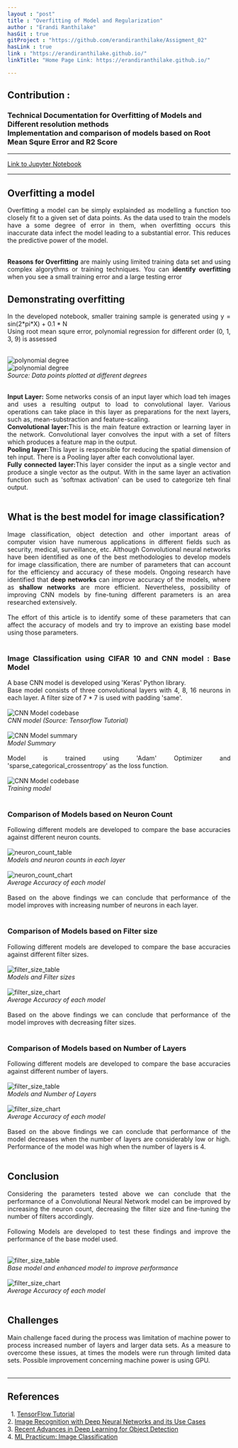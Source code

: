 ```yaml
---
layout : "post"
title : "Overfitting of Model and Regularization"
author : "Erandi Ranthilake"
hasGit : true
gitProject : "https://github.com/erandiranthilake/Assigment_02"
hasLink : true
link : "https://erandiranthilake.github.io/"
linkTitle: "Home Page Link: https://erandiranthilake.github.io/"

---
```

<h2>Contribution :</h2>
<h3>Technical Documentation for Overfitting of Models and Different resolution methods<br>
Implementation and comparison of models based on Root Mean Squre Error and R2 Score </h3>
<hr>

<a href="https://github.com/erandiranthilake/Assigment_02">Link to Jupyter Notebook</a><br>
<hr>

<div style="text-align: justify"> 
<h2>Overfitting a model</h2>
Overfitting a model can be simply explainded as modelling a function too closely fit to a given set of data points. As the data used to train the models have a some degree of error in them, when overfitting occurs this inaccurate data infect the model leading to a substantial error. This reduces the predictive power of the model.<br><br>

<b>Reasons for Overfitting</b> are mainly using limited training data set and using complex algorythms or training techniques. You can <b>identify overfitting</b> when you see a small training error and a large testing error<br>


<h2>Demonstrating overfitting</h2>
In the developed notebook, smaller training sample is generated using y = sin(2*pi*X) + 0.1 * N<br>
Using root mean squre error, polynomial regression for different order (0, 1, 3, 9) is assessed<br><br>

<img src="https://raw.githubusercontent.com/erandiranthilake/erandiranthilake.github.io/gh-pages/images/graph_degree1.JPG" alt="polynomial degree"><br>
<img src="https://raw.githubusercontent.com/erandiranthilake/erandiranthilake.github.io/gh-pages/images/graph_degree2.JPG" alt="polynomial degree"><br>
<i>Source: Data points plotted at different degrees</i>
<br><br>


<b>Input Layer:</b> Some networks consis of an input layer which load teh images and uses a resulting output to load to convolutional layer. Various operations can take place in this layer as preparations for the next layers, such as, mean-substraction and feature-scaling.
<br>
<b>Convolutional layer:</b>This is the main feature extraction or learning layer in the network. Convolutional layer convolves the input with a set of filters which produces a feature map in the output.
<br>
<b>Pooling layer:</b>This layer is responsible for reducing the spatial dimension of teh input. There is a Pooling layer after each convolutional layer.
<br>
<b>Fully connected layer:</b>This layer consider the input as a single vector and produce a single vector as the output. With in the same layer an activation function such as 'softmax activation' can be used to categorize teh final output.
<br><br>

<h2>What is the best model for image classification?</h2>
Image classification, object detection and other important areas of computer vision have numerous applications in different fields such as security, medical, surveillance, etc. Although Convolutional neural networks have been identified as one of the best methodologies to develop models for image classification, there are number of parameters that can account for the efficiency and accuracy of these models. Ongoing research have identified that <b>deep networks</b> can improve accuracy of the models, where as <b>shallow networks</b> are more efficient. Nevertheless, possibility of improving CNN models by fine-tuning different parameters is an area researched extensively.
<br><br>
The effort of this article is to identify some of these parameters that can affect the accuracy of models and try to improve an existing base model using those parameters.
<br><br>

<h3>Image Classification using CIFAR 10 and CNN model : <b>Base Model</b></h3>
A base CNN model is developed using 'Keras' Python library.<br>
Base model consists of three convolutional layers with 4, 8, 16 neurons in each layer. A filter size of 7 * 7 is used with padding 'same'.
<br><br>
<img src="https://raw.githubusercontent.com/erandiranthilake/erandiranthilake.github.io/gh-pages/images/model_code.JPG" alt="CNN Model codebase"><br>
<i>CNN model (Source: Tensorflow Tutorial)</i>
<br><br>
<img src="https://raw.githubusercontent.com/erandiranthilake/erandiranthilake.github.io/gh-pages/images/model_summary.JPG" alt="CNN Model summary"><br>
<i>Model Summary</i>
<br><br>
Model is trained using 'Adam' Optimizer and 'sparse_categorical_crossentropy' as the loss function.
<br><br>
<img src="https://raw.githubusercontent.com/erandiranthilake/erandiranthilake.github.io/gh-pages/images/model_train.JPG" alt="CNN Model codebase"><br>
<i>Training model</i>
<br><br>

<h3>Comparison of Models based on Neuron Count</h3>
Following different models are developed to compare the base accuracies against different neuron counts.
<br><br>
<img src="https://raw.githubusercontent.com/erandiranthilake/erandiranthilake.github.io/gh-pages/images/neuron_count_box.JPG" alt="neuron_count_table"><br>
<i>Models and neuron counts in each layer</i>
<br><br>
<img src="https://raw.githubusercontent.com/erandiranthilake/erandiranthilake.github.io/gh-pages/images/neuron_count_chart.JPG" alt="neuron_count_chart"><br>
<i>Average Accuracy of each model</i>
<br><br>
Based on the above findings we can conclude that performance of the model improves with increasing number of neurons in each layer.
<br><br>

<h3>Comparison of Models based on Filter size</h3>
Following different models are developed to compare the base accuracies against different filter sizes.
<br><br>
<img src="https://raw.githubusercontent.com/erandiranthilake/erandiranthilake.github.io/gh-pages/images/filter_size_table.JPG" alt="filter_size_table"><br>
<i>Models and Filter sizes</i>
<br><br>
<img src="https://raw.githubusercontent.com/erandiranthilake/erandiranthilake.github.io/gh-pages/images/filter_size_chart.JPG" alt="filter_size_chart"><br>
<i>Average Accuracy of each model</i>
<br><br>
Based on the above findings we can conclude that performance of the model improves with decreasing filter sizes.
<br><br>

<h3>Comparison of Models based on Number of Layers</h3>
Following different models are developed to compare the base accuracies against different number of layers.
<br><br>
<img src="https://raw.githubusercontent.com/erandiranthilake/erandiranthilake.github.io/gh-pages/images/layers_table.JPG" alt="filter_size_table"><br>
<i>Models and Number of Layers</i>
<br><br>
<img src="https://raw.githubusercontent.com/erandiranthilake/erandiranthilake.github.io/gh-pages/images/layers_chart.JPG" alt="filter_size_chart"><br>
<i>Average Accuracy of each model</i>
<br><br>
Based on the above findings we can conclude that performance of the model decreases when the number of layers are considerably low or high. Performance of the model was high when the number of layers is 4.
<br><br>

<h2>Conclusion</h2>
Considering the parameters tested above we can conclude that the performance of a Convolutional Neural Network model can be improved by increasing the neuron count, decreasing the filter size and fine-tuning the number of filters accordingly.
<br><br>
Following Models are developed to test these findings and improve the performance of the base model used.
<br><br>

<img src="https://raw.githubusercontent.com/erandiranthilake/erandiranthilake.github.io/gh-pages/images/final_table.JPG" alt="filter_size_table"><br>
<i>Base model and enhanced model to improve performance</i>
<br><br>
<img src="https://raw.githubusercontent.com/erandiranthilake/erandiranthilake.github.io/gh-pages/images/final_chart.JPG" alt="filter_size_chart"><br>
<i>Average Accuracy of each model</i>
<br><br>

<h2>Challenges</h2>
Main challenge faced during the process was limitation of machine power to process increased number of layers and larger data sets. As a measure to overcome these issues, at times the models were run through limited data sets. Possible improvement concerning machine power is using GPU.
<br><br>

<hr>

<h2>References</h2> 
1. <a href="https://www.tensorflow.org/tutorials/images/cnn">TensorFlow Tutorial</a><br>
2. <a href="https://www.altexsoft.com/blog/image-recognition-neural-networks-use-cases/">Image Recognition with Deep Neural Networks and its Use Cases</a><br>
3. <a href="https://www.researchgate.net/profile/Wu-Xiongwei/publication/335135074_Recent_Advances_in_Deep_Learning_for_Object_Detection/links/5e27f1c8a6fdcc70a140e4ac/Recent-Advances-in-Deep-Learning-for-Object-Detection.pdf">Recent Advances in Deep Learning for Object Detection</a><br>
4. <a href="https://developers.google.com/machine-learning/practica/image-classification/convolutional-neural-networks">ML Practicum: Image Classification</a><br>
<br><br>

</div>
